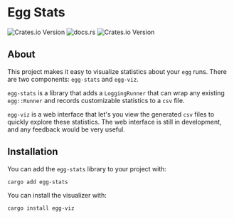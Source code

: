 # Egg Stats

![Crates.io Version](https://img.shields.io/crates/v/egg-stats?label=egg-stats)
![docs.rs](https://img.shields.io/docsrs/egg-stats?label=egg-stats%20docs)
![Crates.io Version](https://img.shields.io/crates/v/egg-viz?label=egg-viz)

## About

This project makes it easy to visualize statistics about your `egg` runs. There are two components: `egg-stats` and `egg-viz`.

`egg-stats` is a library that adds a `LoggingRunner` that can wrap any existing `egg::Runner` and records customizable statistics to a `csv` file.

`egg-viz` is a web interface that let's you view the generated `csv` files to quickly explore these statistics. The web interface is still in development, and any feedback would be very useful.

## Installation

You can add the `egg-stats` library to your project with:
```bash
cargo add egg-stats
```

You can install the visualizer with:
```bash
cargo install egg-viz
```
